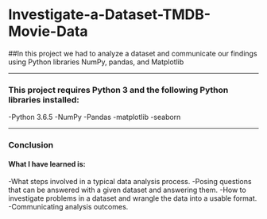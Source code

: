 # Investigate-a-Dataset-TMDB-Movie-Data
##In this project we had to analyze a dataset and communicate our findings using Python libraries NumPy, pandas, and Matplotlib
****

### This project requires Python 3 and the following Python libraries installed:

-Python 3.6.5
-NumPy
-Pandas
-matplotlib
-seaborn
****

### Conclusion
#### What I have learned is:
-What steps involved in a typical data analysis process.
-Posing questions that can be answered with a given dataset and  answering them.
-How to investigate problems in a dataset and wrangle the data into a usable format.
-Communicating analysis outcomes.
